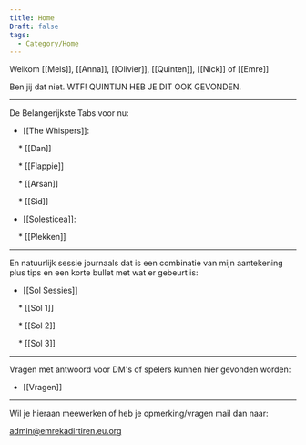 ```yaml
---
title: Home
Draft: false
tags:
  - Category/Home
---
```

Welkom [[Mels]], [[Anna]], [[Olivier]], [[Quinten]], [[Nick]] of [[Emre]]

Ben jij dat niet. WTF! QUINTIJN HEB JE DIT OOK GEVONDEN.

  

-------

De Belangerijkste Tabs voor nu:

* [[The Whispers]]:

    * [[Dan]]

    * [[Flappie]]

    * [[Arsan]]

    * [[Sid]]  

  

* [[Solesticea]]:

    * [[Plekken]]

  

---------------

En natuurlijk sessie journaals dat is een combinatie van mijn aantekening plus tips en een korte bullet met wat er gebeurt is:

* [[Sol Sessies]]

    * [[Sol 1]]

    * [[Sol 2]]

    * [[Sol 3]]

  ---------
  Vragen met antwoord voor DM's of spelers kunnen hier gevonden worden:
  * [[Vragen]]

---

Wil je hieraan meewerken of heb je opmerking/vragen mail dan naar:

admin@emrekadirtiren.eu.org